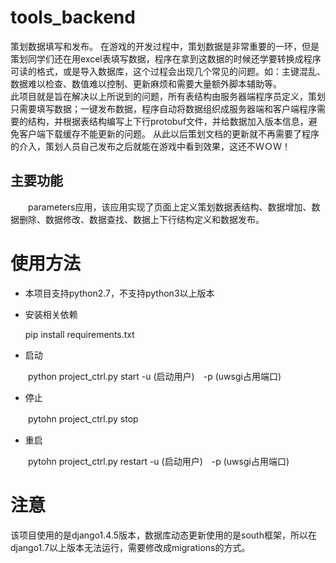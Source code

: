 tools_backend
============================

策划数据填写和发布。
在游戏的开发过程中，策划数据是非常重要的一环，但是策划同学们还在用excel表填写数据，程序在拿到这数据的时候还学要转换成程序可读的格式，或是导入数据库，这个过程会出现几个常见的问题。如：主键混乱、数据难以检查、数值难以控制、更新麻烦和需要大量额外脚本辅助等。<br/>
此项目就是旨在解决以上所说到的问题，所有表结构由服务器端程序员定义，策划只需要填写数据；一键发布数据，程序自动将数据组织成服务器端和客户端程序需要的结构，并根据表结构编写上下行protobuf文件，并给数据加入版本信息，避免客户端下载缓存不能更新的问题。
从此以后策划文档的更新就不再需要了程序的介入，策划人员自己发布之后就能在游戏中看到效果，这还不ＷＯＷ！

## 主要功能
　　parameters应用，该应用实现了页面上定义策划数据表结构、数据增加、数据删除、数据修改、数据查找、数据上下行结构定义和数据发布。


使用方法
===============

  * 本项目支持python2.7，不支持python3以上版本

  * 安装相关依赖

    pip install requirements.txt

  * 启动

  　　python project_ctrl.py start -u (启动用户)　-p (uwsgi占用端口)

  * 停止

  　　pytohn project_ctrl.py stop

  * 重启

  　　pytohn project_ctrl.py restart -u (启动用户)　-p (uwsgi占用端口)


注意
===============

该项目使用的是django1.4.5版本，数据库动态更新使用的是south框架，所以在django1.7以上版本无法运行，需要修改成migrations的方式。

